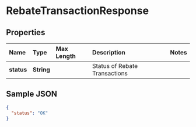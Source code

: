 # RebateTransactionResponse

## Properties

| Name | Type | Max Length | Description | Notes |
| :--- | :--- | :--------- | :---------- | :---- |
| **status** | **String** | | Status of Rebate Transactions | |

## Sample JSON

```json
{
  "status": "OK"
}
```
